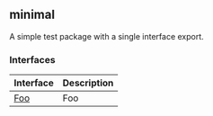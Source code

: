 ## minimal

A simple test package with a single interface export.

### Interfaces

| Interface | Description |
| --- | --- |
| [Foo](docs/minimal/foo-interface) | Foo |
